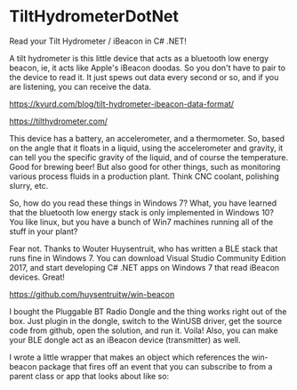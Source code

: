 <h1>TiltHydrometerDotNet</h1>

Read your Tilt Hydrometer / iBeacon in C# .NET!

A tilt hydrometer is this little device that acts as a bluetooth low energy beacon, ie, it acts like Apple's iBeacon doodas. So you don't have to pair to the device to read it. It just spews out data every second or so, and if you are listening, you can receive the data. 

https://kvurd.com/blog/tilt-hydrometer-ibeacon-data-format/

https://tilthydrometer.com/
 

This device has a battery, an accelerometer, and a thermometer. So, based on the angle that it floats in a liquid, using the accelerometer and gravity, it can tell you the specific gravity of the liquid, and of course the temperature. Good for brewing beer! But also good for other things, such as monitoring various process fluids in a production plant. Think CNC coolant, polishing slurry, etc. 

So, how do you read these things in Windows 7? What, you have learned that the bluetooth low energy stack is only implemented in Windows 10? You like linux, but you have a bunch of Win7 machines running all of the stuff in your plant?

Fear not. Thanks to Wouter Huysentruit, who has written a BLE stack that runs fine in Windows 7. You can download Visual Studio Community Edition 2017, and start developing C# .NET apps on Windows 7 that read iBeacon devices. Great!

https://github.com/huysentruitw/win-beacon
 

I bought the Pluggable BT Radio Dongle and the thing works right out of the box. Just plugin in the dongle, switch to the WinUSB driver, get the source code from github, open the solution, and run it. Voila! Also, you can make your BLE dongle act as an iBeacon device (transmitter) as well. 

I wrote a little wrapper that makes an object which references the win-beacon package that fires off an event that you can subscribe to from a parent class or app that looks about like so:


